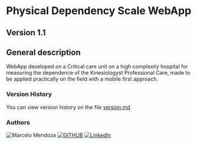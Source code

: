 # Physical Dependency Scale WebApp
## Version 1.1

## General description
WebApp developed on a Critical care unit on a high complexity hospital for measuring the dependence of the Kinesiologyst Professional Care, made to be applied practically on the field with a mobile first approach. 

### Version History
You can view version history on the file [version.md](https://github.com/MarceloAndresMendoza/categorizador-k/blob/main/version-history.md)

### Authors
![Marcelo Mendoza](https://img.shields.io/badge/DEVELOPER-Marcelo%20Mendoza-%23F7DF1E?style=for-the-badge&labelColor=%23F7DF1E) [![GITHUB](https://img.shields.io/badge/GITHUB-%20-%23181717?style=for-the-badge&logo=github&logoColor=%23ffffff&labelColor=%23181717)](https://github.com/MarceloAndresMendoza) [![LinkedIn](https://img.shields.io/badge/LinkedIn-%20-%230A66C2?style=for-the-badge&logo=github&logoColor=%23ffffff&labelColor=%230A66C2)](https://github.com/MarceloAndresMendoza)